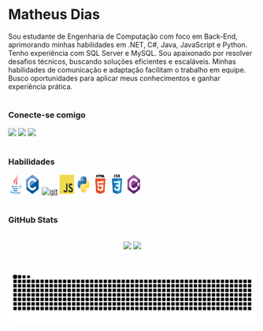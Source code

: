 #  Matheus Dias 
Sou estudante de Engenharia de Computação com foco em Back-End, aprimorando minhas habilidades em .NET, C#, Java, JavaScript e Python. Tenho experiência com SQL Server e MySQL. Sou apaixonado por resolver desafios técnicos, buscando soluções eficientes e escaláveis. Minhas habilidades de comunicação e adaptação facilitam o trabalho em equipe. Busco oportunidades para aplicar meus conhecimentos e ganhar experiência prática.



# 

<h3>Conecte-se comigo</h3>

<a href="https://instagram.com/mathd.m" target="_blank"><img src="https://img.shields.io/badge/-Instagram-%23E4405F?style=for-the-badge&logo=instagram&logoColor=white" target="_blank"></a> 
  <a href = "mailto:matheus.dmedeiros30@gmail.com"><img src="https://img.shields.io/badge/-Gmail-%23333?style=for-the-badge&logo=gmail&logoColor=white" target="_blank"></a>
  <a href="https://www.linkedin.com/in/matheus-diasm/" target="_blank"><img src="https://img.shields.io/badge/-LinkedIn-%230077B5?style=for-the-badge&logo=linkedin&logoColor=white" target="_blank"></a> 
 
# 

<h3>Habilidades</h3>

<p><a target="_blank" href="https://raw.githubusercontent.com/devicons/devicon/master/icons/java/java-original.svg" style="display: inline-block;"><img src="https://raw.githubusercontent.com/devicons/devicon/master/icons/java/java-original.svg" alt="java" width="30" height="40" /></a>
<a target="_blank" href="https://raw.githubusercontent.com/devicons/devicon/master/icons/c/c-original.svg" style="display: inline-block;"><img src="https://raw.githubusercontent.com/devicons/devicon/master/icons/c/c-original.svg" alt="c" width="30" height="40" /></a>
<a target="_blank" href="https://www.vectorlogo.zone/logos/git-scm/git-scm-icon.svg" style="display: inline-block;"><img src="https://www.vectorlogo.zone/logos/git-scm/git-scm-icon.svg" alt="git" width="30" height="40" /></a>
<a target="_blank" href="https://raw.githubusercontent.com/devicons/devicon/master/icons/javascript/javascript-original.svg" style="display: inline-block;"><img src="https://raw.githubusercontent.com/devicons/devicon/master/icons/javascript/javascript-original.svg" alt="javascript" width="30" height="40" /></a>
<a target="_blank" href="https://raw.githubusercontent.com/devicons/devicon/master/icons/python/python-original.svg" style="display: inline-block;"><img src="https://raw.githubusercontent.com/devicons/devicon/master/icons/python/python-original.svg" alt="python" width="30" height="40" /></a>
<a target="_blank" href="https://raw.githubusercontent.com/devicons/devicon/master/icons/html5/html5-original-wordmark.svg" style="display: inline-block;"><img src="https://raw.githubusercontent.com/devicons/devicon/master/icons/html5/html5-original-wordmark.svg" alt="html5" width="30" height="40" /></a>
<a target="_blank" href="https://raw.githubusercontent.com/devicons/devicon/master/icons/css3/css3-original-wordmark.svg" style="display: inline-block;"><img src="https://raw.githubusercontent.com/devicons/devicon/master/icons/css3/css3-original-wordmark.svg" alt="css3" width="30" height="40" /></a>
<a target="_blank" href="https://raw.githubusercontent.com/devicons/devicon/master/icons/csharp/csharp-original.svg" style="display: inline-block;"><img src="https://raw.githubusercontent.com/devicons/devicon/master/icons/csharp/csharp-original.svg" alt="csharp" width="30" height="40" /></a></p>

#  

<h3>GitHub Stats</h3>

<div style="text-align: center;" align="center">
  <br>
  <img height="140cm" src="https://github-readme-stats.vercel.app/api?username=Matheusdiasmed&theme=codeSTACKr&hide_border=false&include_all_commits=false&count_private=false">

  <a href="https://github.com/mari4souza/github-readme-stats">
    <img height="140cm" src="https://github-readme-stats.vercel.app/api/top-langs/?username=Matheusdiasmed&theme=codeSTACKr&hide_border=false&include_all_commits=false&count_private=false&layout=compact">
  </a>
</div>

#

<picture align="center">
  <source media="(prefers-color-scheme: dark)" srcset="https://raw.githubusercontent.com/Matheusdiasmed/Matheusdiasmed/output/github-contribution-grid-snake-dark.svg">
  <source media="(prefers-color-scheme: light)" srcset="https://raw.githubusercontent.com/Matheusdiasmed/Matheusdiasmed/output/github-contribution-grid-snake-dark.svg">
  <img align="center" alt="github contribution grid snake animation" src="https://raw.githubusercontent.com/Matheusdiasmed/Matheusdiasmed/output/github-contribution-grid-snake.svg">
</picture>

